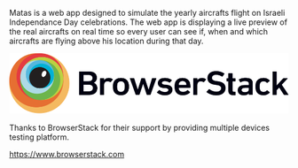 Matas is a web app designed to simulate the yearly aircrafts flight on Israeli Independance Day celebrations.
The web app is displaying a live preview of the real aircrafts on real time so every user can see if, when and which aircrafts are flying above his location during that day.

![Alt text](Browserstack-logo.svg)

Thanks to BrowserStack for their support by providing multiple devices testing platform.

https://www.browserstack.com
